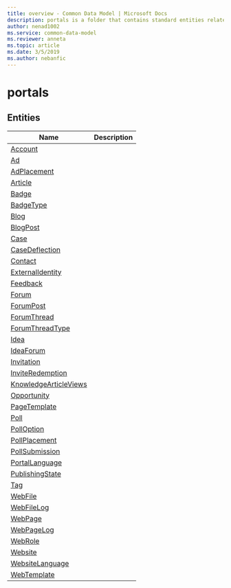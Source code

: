 ```yaml
---
title: overview - Common Data Model | Microsoft Docs
description: portals is a folder that contains standard entities related to the Common Data Model.
author: nenad1002
ms.service: common-data-model
ms.reviewer: anneta
ms.topic: article
ms.date: 3/5/2019
ms.author: nebanfic
---
```


# portals


## Entities

|Name|Description|
|---|---|
|[Account](Account.md)||
|[Ad](Ad.md)||
|[AdPlacement](AdPlacement.md)||
|[Article](Article.md)||
|[Badge](Badge.md)||
|[BadgeType](BadgeType.md)||
|[Blog](Blog.md)||
|[BlogPost](BlogPost.md)||
|[Case](Case.md)||
|[CaseDeflection](CaseDeflection.md)||
|[Contact](Contact.md)||
|[ExternalIdentity](ExternalIdentity.md)||
|[Feedback](Feedback.md)||
|[Forum](Forum.md)||
|[ForumPost](ForumPost.md)||
|[ForumThread](ForumThread.md)||
|[ForumThreadType](ForumThreadType.md)||
|[Idea](Idea.md)||
|[IdeaForum](IdeaForum.md)||
|[Invitation](Invitation.md)||
|[InviteRedemption](InviteRedemption.md)||
|[KnowledgeArticleViews](KnowledgeArticleViews.md)||
|[Opportunity](Opportunity.md)||
|[PageTemplate](PageTemplate.md)||
|[Poll](Poll.md)||
|[PollOption](PollOption.md)||
|[PollPlacement](PollPlacement.md)||
|[PollSubmission](PollSubmission.md)||
|[PortalLanguage](PortalLanguage.md)||
|[PublishingState](PublishingState.md)||
|[Tag](Tag.md)||
|[WebFile](WebFile.md)||
|[WebFileLog](WebFileLog.md)||
|[WebPage](WebPage.md)||
|[WebPageLog](WebPageLog.md)||
|[WebRole](WebRole.md)||
|[Website](Website.md)||
|[WebsiteLanguage](WebsiteLanguage.md)||
|[WebTemplate](WebTemplate.md)||
